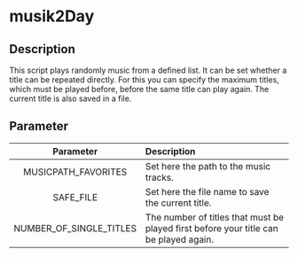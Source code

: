 # musik2Day  

## Description  

This script plays randomly music from a defined list. It can be set whether a title can be repeated directly. For this you can specify the maximum titles, which must be played before, before the same title can play again. The current title is also saved in a file.  

## Parameter  

|        Parameter        |  Description |  
|:-----------------------:|:-------------|  
|   MUSICPATH_FAVORITES   | Set here the path to the music tracks.                                                |  
|        SAFE_FILE        | Set here the file name to save the current title.                                     |  
| NUMBER_OF_SINGLE_TITLES | The number of titles that must be played first before your title can be played again. |  
